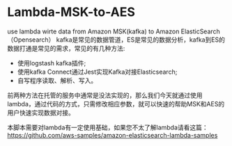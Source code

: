 # Lambda-MSK-to-AES
use lambda wirte data from Amazon MSK(kafka) to Amazon ElasticSearch（Opensearch）
kafka是常见的数据管道，ES是常见的数据分析，kafka到ES的数据打通是常见的需求，常见的有几种方法:
* 使用logstash kafka插件;
* 使用kafka Connect通过Jest实现Kafka对接Elasticsearch;
* 自写程序读取、解析、写入。

前两种方法在托管的服务中通常是没法实现的，那么我们今天就通过使用lambda，通过代码的方式，只需修改相应参数，就可以快速的帮助MSK和AES的用户快速实现数据对接。

本脚本需要对lambda有一定使用基础，如果您不太了解lambda请看这篇：  https://github.com/aws-samples/amazon-elasticsearch-lambda-samples  

